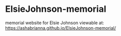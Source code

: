 # ElsieJohnson-memorial
memorial website for Elsie Johnson viewable at: https://ashabrianna.github.io/ElsieJohnson-memorial/

